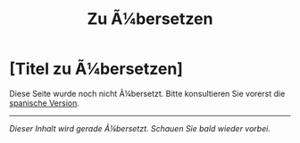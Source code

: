 ﻿---
title: [Zu Ã¼bersetzen]
---

<!-- TODO: translation missing - German version -->

# [Titel zu Ã¼bersetzen]

Diese Seite wurde noch nicht Ã¼bersetzt. Bitte konsultieren Sie vorerst die [spanische Version](/es/mitos-amistad-continuacion).

---

*Dieser Inhalt wird gerade Ã¼bersetzt. Schauen Sie bald wieder vorbei.*
